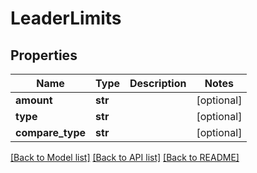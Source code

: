# LeaderLimits

## Properties
Name | Type | Description | Notes
------------ | ------------- | ------------- | -------------
**amount** | **str** |  | [optional] 
**type** | **str** |  | [optional] 
**compare_type** | **str** |  | [optional] 

[[Back to Model list]](../README.md#documentation-for-models) [[Back to API list]](../README.md#documentation-for-api-endpoints) [[Back to README]](../README.md)

